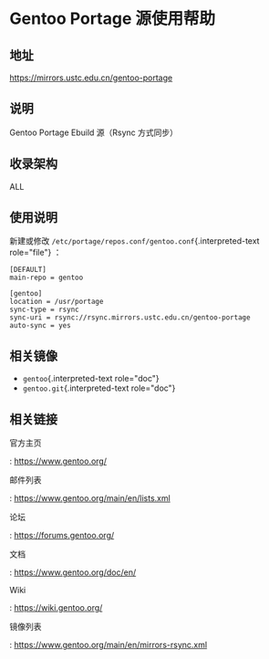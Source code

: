 # Gentoo Portage 源使用帮助

## 地址

<https://mirrors.ustc.edu.cn/gentoo-portage>

## 说明

Gentoo Portage Ebuild 源（Rsync 方式同步）

## 收录架构

ALL

## 使用说明

新建或修改 `/etc/portage/repos.conf/gentoo.conf`{.interpreted-text
role="file"} ：

    [DEFAULT]
    main-repo = gentoo

    [gentoo]
    location = /usr/portage
    sync-type = rsync
    sync-uri = rsync://rsync.mirrors.ustc.edu.cn/gentoo-portage
    auto-sync = yes

## 相关镜像

-   `gentoo`{.interpreted-text role="doc"}
-   `gentoo.git`{.interpreted-text role="doc"}

## 相关链接

官方主页

:   <https://www.gentoo.org/>

邮件列表

:   <https://www.gentoo.org/main/en/lists.xml>

论坛

:   <https://forums.gentoo.org/>

文档

:   <https://www.gentoo.org/doc/en/>

Wiki

:   <https://wiki.gentoo.org/>

镜像列表

:   <https://www.gentoo.org/main/en/mirrors-rsync.xml>
